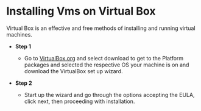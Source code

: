 # Installing Vms on Virtual Box

Virtual Box is an effective and free methods of installing and running virtual machines.
 
-  <b> Step 1 </b>

     -   Go to [VirtualBox.org](https://www.virtualbox.org/) and select download to get to the Platform packages and selected the respective OS your machine is on and download the VirtualBox set up wizard.
 
- <b> Step 2</b>
    - Start up the wizard and go through the options accepting the EULA, click next, then proceeding with installation. 
